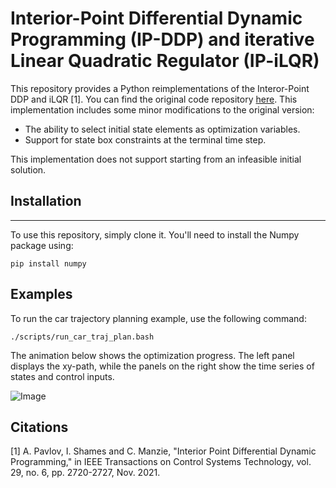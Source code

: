 # Interior-Point Differential Dynamic Programming (IP-DDP) and iterative Linear Quadratic Regulator (IP-iLQR)

This repository provides a Python reimplementations of the Interor-Point DDP and iLQR [1]. 
You can find the original code repository [here](https://github.com/xapavlov/ipddp).
This implementation includes some minor modifications to the original version:
- The ability to select initial state elements as optimization variables.
- Support for state box constraints at the terminal time step.

This implementation does not support starting from an infeasible initial solution.

## Installation
-------------
To use this repository, simply clone it. You'll need to install the Numpy package using:
```
pip install numpy
```

## Examples
To run the car trajectory planning example, use the following command:
```
./scripts/run_car_traj_plan.bash
```

The animation below shows the optimization progress. 
The left panel displays the xy-path, while the panels on the right show the time series of states and control inputs. 
 
![Image](https://github.com/user-attachments/assets/a508dd60-eac8-4e14-9270-0203200882f4)

## Citations
[1] A. Pavlov, I. Shames and C. Manzie, "Interior Point Differential Dynamic Programming," in IEEE Transactions on Control Systems Technology, vol. 29, no. 6, pp. 2720-2727, Nov. 2021.  




